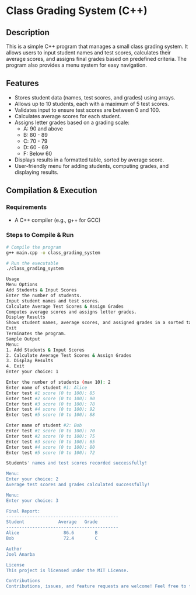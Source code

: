 # Class Grading System (C++)

## Description

This is a simple C++ program that manages a small class grading system. It allows users to input student names and test scores, calculates their average scores, and assigns final grades based on predefined criteria. The program also provides a menu system for easy navigation.

## Features

- Stores student data (names, test scores, and grades) using arrays.
- Allows up to 10 students, each with a maximum of 5 test scores.
- Validates input to ensure test scores are between 0 and 100.
- Calculates average scores for each student.
- Assigns letter grades based on a grading scale:
  - A: 90 and above
  - B: 80 - 89
  - C: 70 - 79
  - D: 60 - 69
  - F: Below 60
- Displays results in a formatted table, sorted by average score.
- User-friendly menu for adding students, computing grades, and displaying results.

## Compilation & Execution

### Requirements

- A C++ compiler (e.g., g++ for GCC)

### Steps to Compile & Run

```sh
# Compile the program
g++ main.cpp -o class_grading_system

# Run the executable
./class_grading_system

Usage
Menu Options
Add Students & Input Scores
Enter the number of students.
Input student names and test scores.
Calculate Average Test Scores & Assign Grades
Computes average scores and assigns letter grades.
Display Results
Shows student names, average scores, and assigned grades in a sorted table.
Exit
Terminates the program.
Sample Output
Menu:
1. Add Students & Input Scores
2. Calculate Average Test Scores & Assign Grades
3. Display Results
4. Exit
Enter your choice: 1

Enter the number of students (max 10): 2
Enter name of student #1: Alice
Enter test #1 score (0 to 100): 85
Enter test #2 score (0 to 100): 90
Enter test #3 score (0 to 100): 78
Enter test #4 score (0 to 100): 92
Enter test #5 score (0 to 100): 88

Enter name of student #2: Bob
Enter test #1 score (0 to 100): 70
Enter test #2 score (0 to 100): 75
Enter test #3 score (0 to 100): 65
Enter test #4 score (0 to 100): 80
Enter test #5 score (0 to 100): 72

Students' names and test scores recorded successfully!

Menu:
Enter your choice: 2
Average test scores and grades calculated successfully!

Menu:
Enter your choice: 3

Final Report:
-------------------------------------------
Student             Average   Grade
-------------------------------------------
Alice                 86.6        B
Bob                   72.4        C

Author
Joel Anarba

License
This project is licensed under the MIT License.

Contributions
Contributions, issues, and feature requests are welcome! Feel free to fork this repository and submit a pull request.